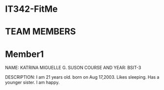 # IT342-FitMe

 # TEAM MEMBERS

 # Member1

 NAME: KATRINA MIGUELLE G. SUSON
 COURSE AND YEAR: BSIT-3

 DESCRIPTION: I am 21 years old. born on Aug 17,2003. Likes sleeping. Has a younger sister. I am happy.
